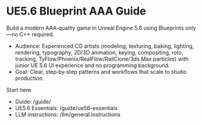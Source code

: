 # UE5.6 Blueprint AAA Guide

Build a modern AAA‑quality game in Unreal Engine 5.6 using Blueprints only—no C++ required.

- Audience: Experienced CG artists (modeling, texturing, baking, lighting, rendering, typography, 2D/3D animation, keying, compositing, roto, tracking, TyFlow/Phoenix/RealFlow/RailClone/3ds Max particles) with junior UE 5.6 UI experience and no programming background.
- Goal: Clear, step‑by‑step patterns and workflows that scale to studio production.

Start here

- Guide: /guide/
- UE5.6 Essentials: /guide/ue56-essentials
- LLM instructions: /llm/general.instructions

